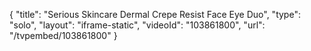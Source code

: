 {
    "title": "Serious Skincare Dermal Crepe Resist Face   Eye Duo",
    "type": "solo",
    "layout": "iframe-static",
    "videoId": "103861800",
    "url": "\/tvpembed\/103861800"
}